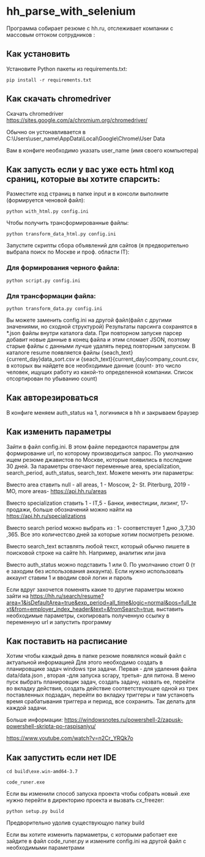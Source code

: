 # hh_parse_with_selenium
 
Программа собирает резюме с hh.ru, отслеживает компании с массовым оттоком сотрудников :

## Как установить

Установите Python пакеты из requirements.txt:

```
pip install -r requirements.txt

```

## Как скачать  chromedriver

Скачать chromedriver https://sites.google.com/a/chromium.org/chromedriver/

Обычно он устонавливается в C:\Users\user_name\AppData\Local\Google\Chrome\User Data

Вам в конфиге необходимо указать user_name (имя своего компьютера)

## Как запусть если у вас уже есть html код сраниц, которые вы хотите спарсить: 
Разместите код страниц в папке input и в консоли выполните (формируется ченовой файл):
```
python with_html.py config.ini

```
Чтобы получить трансформированные файлы: 
```
python transform_data_html.py config.ini 

```

Запустите скрипты сбора объявлений для сайтов (я предворительно выбрала поиск по Москве и проф. области IT):
### Для формирования черного файла:
```
python script.py config.ini 

```
### Для трансформации файла:
```
python transform_data.py config.ini 

```

Вы можете заменить config.ini на другой файл(файл с другими значениями, но сходной структурой)
Результаты парсинга сохранятся в *.json файлы внутри каталога data. При повторном запуске парсер добавит новые данные в конец файла и этим сломает JSON, поэтому старые файлы с данными лучше удалять перед повторным запуском. В каталоге resume появляется файлы  {seach_text}{current_day}data_sort.csv и {seach_text}{current_day}company_count.csv, в которых вы найдете все необходимые данные (count- это число человек, ищущих работу из какой-то определенной компании. Список отсортирован по убыванию count)

## Как авторезироваться

В конфиге меняем auth_status на 1, логинимся в hh  и закрываем браузер

## Как изменить параметры

Зайти в файл  config.ini. В этом файле передаются параметры для формирование url, по которому производиться запрос. По умолчанию ищем резюме джавистов по Москве, которые появились в последние 30 дней. За параметры отвечают переменные area, specialization, search_period, auth_status, search_text. Можете менять эти параметры: 

Вместо area ставить null - all areas, 1 - Moscow, 2- St. Piterburg, 2019 -MO, more areas- https://api.hh.ru/areas

Вместо specialization ставить 1 - IT,5 - Банки, инвестиции, лизинг,  17- продажи, больше обозначений можно найти на https://api.hh.ru/specializations

Вместо search period можно выбрать из : 1- соответствует 1 дню ,3,7,30 ,365. Все это количестсво дней за которые хотим посмотреть резюме.

Вместо search_text вставлять любой текст, который обычно пишете в поисковой строке на сайте hh. Например, аналитик или java

Вместо auth_status можно подставить 1 или 0. По умолчанию стоит 0 (т е заходим без использования аккаунта). Если нужно использовать аккаунт ставим 1 и вводим свой логин и пароль

Если вдруг захочется поменять какие то другие параметры можно зайти на https://hh.ru/search/resume?area=1&isDefaultArea=true&exp_period=all_time&logic=normal&pos=full_text&from=employer_index_header&text=&fromSearch=true, выставить необходимые параметры, скопировать полученную ссылку в переменную url и запустить программу

## Как поставить на расписание 

Хотим чтобы каждый день в папке резюме появлялся новый файл с актуальной информацией
Для этого необходимо создать в планировщике задач windows три задачи. Первая - для удаления файла data/data.json , вторая -для запуска scrapy, третья- для питона. В меню пуск выбрать планировщик задач, создать  задачу, назвать ее, перейти во вкладку действия, создать действие соответствующее одной из трех поставленных подзадач, перейти во вкладку триггеры и там установть время срабатывания триггера и период, все сохранить. Так делать для каждой задачи.  

Больше информации: https://windowsnotes.ru/powershell-2/zapusk-powershell-skripta-po-raspisaniyu/

https://www.youtube.com/watch?v=n2Cr_YRQk7o

## Как запустить если нет IDE

```
cd build\exe.win-amd64-3.7

code_runer.exe

```
Если вы изменили способ запуска проекта чтобы собрать новый .exe нужно перейти в директорию проекта и вызвать cx_freezer:

```
python setup.py build

```
Предворительно удолив существующую папку build

Если вы хотите изменить пармаметры, с которыми работает exe зайдите в файл code_runer.py и измените config.ini на другой файл с необходимыми параметрами
